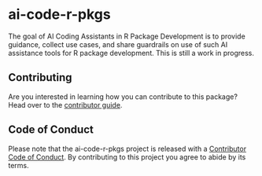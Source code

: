 # ai-code-r-pkgs

<!-- badges: start -->
<!-- badges: end -->

The goal of AI Coding Assistants in R Package Development is to provide guidance, collect use cases, and share guardrails on use of such AI assistance tools for R package development. This is still a work in progress.

## Contributing

Are you interested in learning how you can contribute to this package? Head over to the [contributor guide](CONTRIBUTING.md).

## Code of Conduct

Please note that the ai-code-r-pkgs project is released with a
[Contributor Code of Conduct](CODE_OF_CONDUCT.md). By contributing to this
project you agree to abide by its terms.
